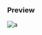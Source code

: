 ### Preview
![a](https://github.com/Eazvy/UILibs/blob/main/Librarys/Maple/Screenshot%202022-12-04%20230740.png?raw=true)
